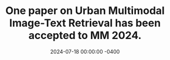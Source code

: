 ---
title: "One paper on Urban Multimodal Image-Text Retrieval has been accepted to MM 2024."
date: 2024-07-18 00:00:00 -0400
---
